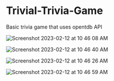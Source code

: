 # Trivial-Trivia-Game
Basic trivia game that uses opentdb API 

![Screenshot 2023-02-12 at 10 46 08 AM](https://user-images.githubusercontent.com/109449719/218327977-9724f053-fb4d-4148-af21-394d4930b587.jpg)

![Screenshot 2023-02-12 at 10 46 40 AM](https://user-images.githubusercontent.com/109449719/218327979-1f76ce7c-82c6-4097-81fc-376c59d3d872.jpg)

![Screenshot 2023-02-12 at 10 46 26 AM](https://user-images.githubusercontent.com/109449719/218327985-cbe60f2a-3021-46e6-ac9d-4434cdf8d062.jpg)

![Screenshot 2023-02-12 at 10 46 59 AM](https://user-images.githubusercontent.com/109449719/218327987-1b86e0c2-9199-4387-869a-80360dd99d47.jpg)
